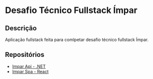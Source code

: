 # Desafio Técnico Fullstack Ímpar

## Descrição

Aplicação fullstack feita para comlpetar desafio técnico fullstack Ímpar.

## Repositórios

- [Impar Api - .NET](https://github.com/matheusb432/impar-challenge-dotnet)
- [Impar Spa - React](https://github.com/matheusb432/impar-challenge-react)

